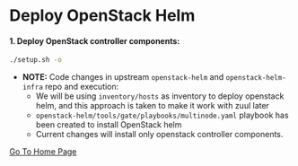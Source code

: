 # Deploy OpenStack Helm

#### 1. Deploy OpenStack controller components:
```bash
./setup.sh -o
```

- **NOTE:** Code changes in upstream `openstack-helm` and `openstack-helm-infra` repo and execution:
  * We will be using `inventory/hosts` as inventory to deploy openstack helm, and this approach is taken to make it work with zuul later
  * `openstack-helm/tools/gate/playbooks/multinode.yaml` playbook has been created to install OpenStack helm
  * Current changes will install only openstack controller components.

[Go To Home Page](../README.md)
